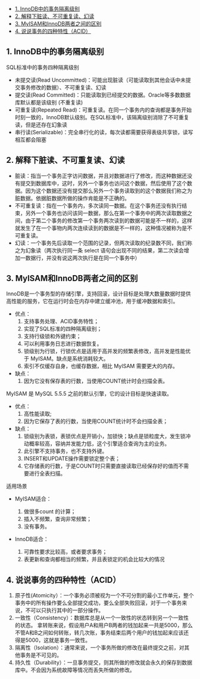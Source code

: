 - [1. InnoDB中的事务隔离级别](#1-InnoDB中的事务隔离级别)
- [2. 解释下脏读、不可重复读、幻读](#2-解释下脏读、不可重复读、幻读)
- [3. MyISAM和InnoDB两者之间的区别](#3-MyISAM和InnoDB两者之间的区别)
- [4. 说说事务的四种特性（ACID）](#4-说说事务的四种特性（ACID）)

## 1. InnoDB中的事务隔离级别
SQL标准中的事务四种隔离级别
- 未提交读(Read Uncommitted)：可能出现脏读（可能读取到其他会话中未提交事务修改的数据）、不可重复读、幻读
- 提交读(Read Committed)：只能读取到已经提交的数据。Oracle等多数数据库默认都是该级别 (不重复读)
- 可重复读(Repeated Read)：可重复读。在同一个事务内的查询都是事务开始时刻一致的，InnoDB默认级别。在SQL标准中，该隔离级别消除了不可重复读，但是还存在幻象读
- 串行读(Serializable)：完全串行化的读，每次读都需要获得表级共享锁，读写相互都会阻塞
## 2. 解释下脏读、不可重复读、幻读
- 脏读：指当一个事务正字访问数据，并且对数据进行了修改，而这种数据还没有提交到数据库中，这时，另外一个事务也访问这个数据，然后使用了这个数据。因为这个数据还没有提交那么另外一个事务读取到的这个数据我们称之为脏数据。依据脏数据所做的操作肯能是不正确的。
- 不可重复读：指在一个事务内，多次读同一数据。在这个事务还没有执行结束，另外一个事务也访问该同一数据，那么在第一个事务中的两次读取数据之间，由于第二个事务的修改第一个事务两次读到的数据可能是不一样的，这样就发生了在一个事物内两次连续读到的数据是不一样的，这种情况被称为是不可重复读。
- 幻读：一个事务先后读取一个范围的记录，但两次读取的纪录数不同，我们称之为幻象读（两次执行同一条 select 语句会出现不同的结果，第二次读会增加一数据行，并没有说这两次执行是在同一个事务中）
## 3. MyISAM和InnoDB两者之间的区别
InnoDB是一个事务型的存储引擎，支持回滚，设计目标是处理大数量数据时提供高性能的服务，它在运行时会在内存中建立缓冲池，用于缓冲数据和索引。
- 优点：
  1. 支持事务处理、ACID事务特性；
  2. 实现了SQL标准的四种隔离级别；
  3. 支持行级锁和外键约束；
  4. 可以利用事务日志进行数据恢复。
  5. 锁级别为行锁，行锁优点是适用于高并发的频繁表修改，高并发是性能优于 MyISAM。缺点是系统消耗较大。
  6. 索引不仅缓存自身，也缓存数据，相比 MyISAM 需要更大的内存。
- 缺点：
  1. 因为它没有保存表的行数，当使用COUNT统计时会扫描全表。

MyISAM 是 MySQL 5.5.5 之前的默认引擎，它的设计目标是快速读取。
- 优点：
  1. 高性能读取;
  2. 因为它保存了表的行数，当使用COUNT统计时不会扫描全表；
- 缺点：
  1. 锁级别为表锁，表锁优点是开销小，加锁快；缺点是锁粒度大，发生锁冲动概率较高，容纳并发能力低，这个引擎适合查询为主的业务。
  2. 此引擎不支持事务，也不支持外键。
  3. INSERT和UPDATE操作需要锁定整个表；
  4. 它存储表的行数，于是COUNT时只需要直接读取已经保存好的值而不需要进行全表扫描。

适用场景
- MyISAM适合：
  1. 做很多count 的计算；
  2. 插入不频繁，查询非常频繁；
  3. 没有事务。

- InnoDB适合：
  1. 可靠性要求比较高，或者要求事务；
  2. 表更新和查询都相当的频繁，并且表锁定的机会比较大的情况
## 4. 说说事务的四种特性（ACID）
1. 原子性(Atomicity）：一个事务必须被视为一个不可分割的最小工作单元，整个事务中的所有操作要么全部提交成功，要么全部失败回滚，对于一个事务来说，不可以只执行其中的一部分操作。
2. 一致性（Consistency）：数据库总是从一个一致性的状态转到另一个一致性的状态。
拿转账来说，假设用户A和用户B两者的钱加起来一共是5000，那么不管A和B之间如何转账，转几次账，事务结束后两个用户的钱加起来应该还得是5000，这就是事务一致性。
3. 隔离性（Isolation）：通常来说，一个事务所做的修改在最终提交之前，对其他事务是不可见的。
4. 持久性（Durability）：一旦事务提交，则其所做的修改就会永久的保存到数据库中。不会因为系统故障等情况而丢失所做的修改。
